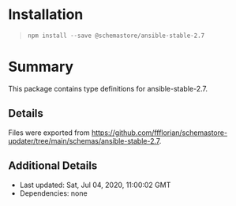 # Installation
> `npm install --save @schemastore/ansible-stable-2.7`

# Summary
This package contains type definitions for ansible-stable-2.7.

## Details
Files were exported from https://github.com/ffflorian/schemastore-updater/tree/main/schemas/ansible-stable-2.7.

## Additional Details
* Last updated: Sat, Jul 04, 2020, 11:00:02 GMT
* Dependencies: none
